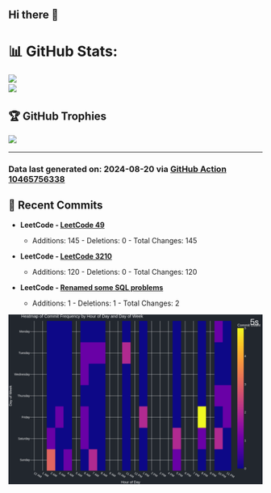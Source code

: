 ## Hi there 👋

<!--
**renerod1/renerod1** is a ✨ _special_ ✨ repository because its `README.md` (this file) appears on your GitHub profile.

Here are some ideas to get you started:

- 🔭 I’m currently working on ...
- 🌱 I’m currently learning ...
- 👯 I’m looking to collaborate on ...
- 🤔 I’m looking for help with ...
- 💬 Ask me about ...
- 📫 How to reach me: ...
- 😄 Pronouns: ...
- ⚡ Fun fact: ...
-->

# 📊 GitHub Stats:

![](https://github-readme-stats.vercel.app/api/?username=renerod1&hide_border=true&theme=transparent&show_icons=true&exclude_repo=renerod1)<br/>
![](https://github-readme-stats.vercel.app/api/top-langs/?username=renerod1&hide_border=true&theme=transparent&layout=compact&exclude_repo=renerod1&repo=leetcode)

## 🏆 GitHub Trophies

![](https://github-profile-trophy.vercel.app/?username=renerod1&no-bg=true&no-frame=true)

---


### Data last generated on: 2024-08-20 via [GitHub Action 10465756338](https://github.com/renerod1/renerod1/actions/runs/10465756338)

## 🚀 Recent Commits

- **LeetCode - [LeetCode 49](https://github.com/renerod1/LeetCode/commit/93a9c32547f1967084202a09ed1b26e463866d30)**
  - Additions: 145 - Deletions: 0 - Total Changes: 145

- **LeetCode - [LeetCode 3210](https://github.com/renerod1/LeetCode/commit/8093d8e37bcf8ae94b0e9a40ff29cd73dd1ddc58)**
  - Additions: 120 - Deletions: 0 - Total Changes: 120

- **LeetCode - [Renamed some SQL problems](https://github.com/renerod1/LeetCode/commit/b453c66717f8b233739e47b7fabf125d2cacc508)**
  - Additions: 1 - Deletions: 1 - Total Changes: 2


![](DataVisuals/data.gif)


